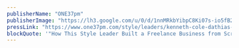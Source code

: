 ```yaml
---
publisherName: "ONE37pm"
publisherImage: "https://lh3.google.com/u/0/d/1nnMRkbYibpC8Ki07s-io5fB2N-8tNTFR"
pressLink: "https://www.one37pm.com/style/leaders/kenneth-cole-dathias-godfrey-style"
blockQuote: '"How This Style Leader Built a Freelance Business from Scratch"'
---
```

